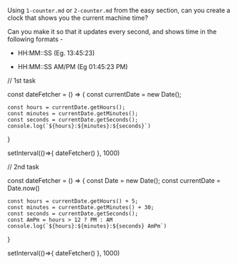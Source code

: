 Using `1-counter.md` or `2-counter.md` from the easy section, can you create a
clock that shows you the current machine time?

Can you make it so that it updates every second, and shows time in the following formats - 

 - HH:MM::SS (Eg. 13:45:23)

 - HH:MM::SS AM/PM (Eg 01:45:23 PM)

// 1st task 

const dateFetcher = () => {
    const currentDate = new Date();

    const hours = currentDate.getHours();
    const minutes = currentDate.getMinutes();
    const seconds = currentDate.getSeconds();
    console.log(`${hours}:${minutes}:${seconds}`)
}

setInterval(()=>{
    dateFetcher()
}, 1000)


// 2nd task

const dateFetcher = () => {
    const Date = new Date();
    const currentDate = Date.now()

    const hours = currentDate.getHours() + 5;
    const minutes = currentDate.getMinutes() + 30;
    const seconds = currentDate.getSeconds();
    const AmPm = hours > 12 ? PM : AM
    console.log(`${hours}:${minutes}:${seconds} AmPm`)
}

setInterval(()=>{
    dateFetcher()
}, 1000)